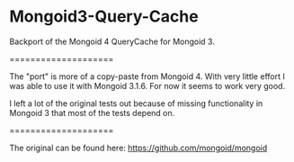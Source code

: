 Mongoid3-Query-Cache
====================

Backport of the Mongoid 4 QueryCache for Mongoid 3.

====================

The "port" is more of a copy-paste from Mongoid 4. With very little effort I was able to use it with Mongoid 3.1.6.
For now it seems to work very good. 

I left a lot of the original tests out because of missing functionality in Mongoid 3 that most of the tests depend on.

====================

The original can be found here: https://github.com/mongoid/mongoid
